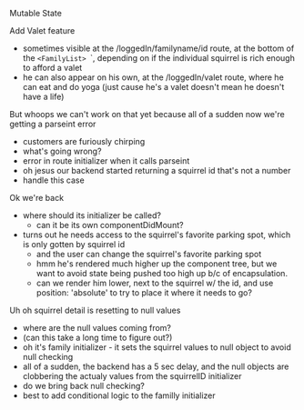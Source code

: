 Mutable State

Add Valet feature
  - sometimes visible at the /loggedIn/familyname/id route, at the bottom of the `<FamilyList> `<BeautyContainer>`, depending on if the individual squirrel is rich enough to afford a valet
  - he can also appear on his own, at the /loggedIn/valet route, where he can eat and do yoga (just cause he's a valet doesn't mean he doesn't have a life)

But whoops we can't work on that yet because all of a sudden now we're getting a parseint error
  - customers are furiously chirping
  - what's going wrong?
  - error in route initializer when it calls parseint 
  - oh jesus our backend started returning a squirrel id that's not a number
  - handle this case

Ok we're back 
  - where should its initializer be called?
    - can it be its own componentDidMount?
  - turns out he needs access to the squirrel's favorite parking spot, which is only gotten by squirrel id
    - and the user can change the squirrel's favorite parking spot
    - hmm he's rendered much higher up the component tree, but we want to avoid state being pushed too high up b/c of encapsulation.
    - can we render him lower, next to the squirrel w/ the id, and use position: 'absolute' to try to place it where it needs to go?

Uh oh squirrel detail is resetting to null values
  - where are the null values coming from?
  - (can this take a long time to figure out?)
  - oh it's family initializer - it sets the squirrel values to null object to avoid null checking
  - all of a sudden, the backend has a 5 sec delay, and the null objects are clobbering the actualy values from the squirrelID initializer
  - do we bring back null checking?
  - best to add conditional logic to the familly initializer